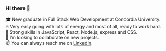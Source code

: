 ### Hi there 👋


🎓 New graduate in Full Stack Web Development at Concordia University. <br>
🔥 Very easy going with lots of energy and most of all, ready to work hard.<br>
👀 Strong skills in JavaScript, React, Node.js, express and CSS.<br>
🚀 I’m looking to collaborate on new projects.<br>
📫 You can always reach me on <a href="https://www.linkedin.com/in/dan-sciortino/">LinkedIn<a/>.<br>

